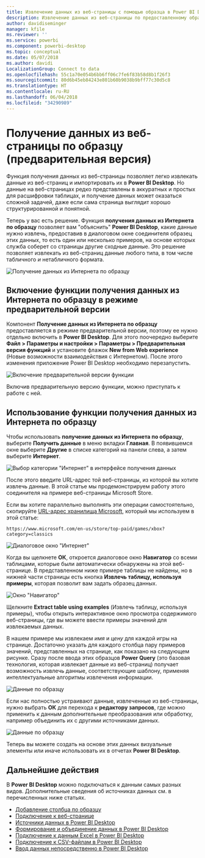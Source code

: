 ```yaml
---
title: Извлечение данных из веб-страницы с помощью образца в Power BI Desktop (предварительная версия)
description: Извлечение данных из веб-страницы по предоставленному образцу требуемых данных
author: davidiseminger
manager: kfile
ms.reviewer: ''
ms.service: powerbi
ms.component: powerbi-desktop
ms.topic: conceptual
ms.date: 05/07/2018
ms.author: davidi
LocalizationGroup: Connect to data
ms.openlocfilehash: 55c1a70e054b6bb6ff06c7fe6f83b58d8b1f26f3
ms.sourcegitcommit: 80d6b45eb84243e801b60b9038b9bff77c30d5c8
ms.translationtype: HT
ms.contentlocale: ru-RU
ms.lasthandoff: 06/04/2018
ms.locfileid: "34290989"
---
```

# <a name="get-data-from-a-web-page-by-providing-an-example-preview"></a>Получение данных из веб-страницы по образцу (предварительная версия)

Функция получения данных из веб-страницы позволяет легко извлекать данные из веб-страниц и импортировать их в **Power BI Desktop**. Но данные на веб-страницах редко представлены в аккуратных и простых для расшифровки таблицах, и получение данных может оказаться сложной задачей, даже если сама страница выглядит хорошо структурированной и понятной. 

Теперь у вас есть решение. Функция **получения данных из Интернета по образцу** позволяет вам "объяснить" **Power BI Desktop**, какие данные нужно извлечь, предоставив в диалоговом окне соединителя образец этих данных, то есть один или несколько примеров, на основе которых служба соберет со страницы другие сходные данные. Это решение позволяет извлекать из веб-страниц данные любого типа, в том числе табличного *и* нетабличного формата. 

![Получение данных из Интернета по образцу](media/desktop-connect-to-web-by-example/web-by-example_01.png)


## <a name="enabling-the-preview-feature-get-data-from-web-by-example"></a>Включение функции получения данных из Интернета по образцу в режиме предварительной версии

Компонент **Получение данных из Интернета по образцу** предоставляется в режиме предварительной версии, поэтому ее нужно отдельно включить в **Power BI Desktop**. Для этого поочередно выберите **Файл > Параметры и настройки > Параметры > Предварительная версия функций** и установите флажок **New from Web experience** (Новые возможности взаимодействия с Интернетом). После этого изменения приложение Power BI Desktop необходимо перезапустить.

![Включение предварительной версии функции](media/desktop-connect-to-web-by-example/web-by-example_02.png)

Включив предварительную версию функции, можно приступать к работе с ней. 

## <a name="using-get-data-from-web-by-example"></a>Использование функции получения данных из Интернета по образцу

Чтобы использовать **получение данных из Интернета по образцу**, выберите **Получить данные** в меню вкладки **Главная**. В появившемся окне выберите **Другие** в списке категорий на панели слева, а затем выберите **Интернет**.

![Выбор категории "Интернет" в интерфейсе получения данных](media/desktop-connect-to-web-by-example/web-by-example_03.png)

После этого введите URL-адрес той веб-страницы, из которой вы хотите извлечь данные. В этой статье мы продемонстрируем работу этого соединителя на примере веб-страницы Microsoft Store. 

Если вы хотите параллельно выполнять эти операции самостоятельно, скопируйте [URL-адрес хранилища Microsoft](https://www.microsoft.com/en-us/store/top-paid/games/xbox?category=classics), который мы используем в этой статье:

    https://www.microsoft.com/en-us/store/top-paid/games/xbox?category=classics

![Диалоговое окно "Интернет"](media/desktop-connect-to-web-by-example/web-by-example_04.png)

Когда вы щелкнете **ОК**, откроется диалоговое окно **Навигатор** со всеми таблицами, которые были автоматически обнаружены на этой веб-странице. В представленном ниже примере таблицы не найдены, но в нижней части страницы есть кнопка **Извлечь таблицу, используя примеры**, которая позволит вам задать образец данных.


![Окно "Навигатор"](media/desktop-connect-to-web-by-example/web-by-example_05.png)

Щелкните **Extract table using examples** (Извлечь таблицу, используя примеры), чтобы открыть интерактивное окно просмотра содержимого веб-страницы, где вы можете ввести примеры значений для извлекаемых данных. 

В нашем примере мы извлекаем *имя* и *цену* для каждой игры на странице. Достаточно указать для каждого столбца пару примеров значений, представленных на странице, как показано на следующем рисунке. Сразу после ввода этих образцов **Power Query** (это базовая технология, которая извлекает данные из веб-страниц) получает возможность извлечь данные, соответствующие шаблону, применяя интеллектуальные алгоритмы извлечения информации.

![Данные по образцу](media/desktop-connect-to-web-by-example/web-by-example_06.png)

Если нас полностью устраивают данные, извлеченные из веб-страницы, нужно выбрать **ОК** для перехода к **редактору запросов**, где можно применить к данным дополнительные преобразования или обработку, например объединить их с другими источниками данных.

![Данные по образцу](media/desktop-connect-to-web-by-example/web-by-example_07.png)

Теперь вы можете создать на основе этих данных визуальные элементы или иначе использовать их в отчетах **Power BI Desktop**.


## <a name="next-steps"></a>Дальнейшие действия
В **Power BI Desktop** можно подключаться к данным самых разных видов. Дополнительные сведения об источниках данных см. в перечисленных ниже статьях.

* [Добавление столбца по образцу](desktop-add-column-from-example.md)
* [Подключение к веб-странице](desktop-connect-to-web.md)
* [Источники данных в Power BI Desktop](desktop-data-sources.md)
* [Формирование и объединение данных в Power BI Desktop](desktop-shape-and-combine-data.md)
* [Подключение к данным Excel в Power BI Desktop](desktop-connect-excel.md)   
* [Подключение к CSV-файлам в Power BI Desktop](desktop-connect-csv.md)   
* [Ввод данных непосредственно в Power BI Desktop](desktop-enter-data-directly-into-desktop.md)   

